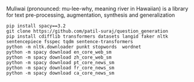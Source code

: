 Muliwai (pronounced: mu-lee-why, meaning river in Hawaiian) is a library for text pre-processing, augmentation, synthesis and generalization
```
pip install spacy==3.2
git clone https://github.com/patil-suraj/question_generation
pip install cdifflib transformers datasets langid faker nltk sentencepiece fsspec tqdm sentence-transformers
python -m nltk.downloader punkt stopwords  wordnet
python -m spacy download en_core_web_sm
python -m spacy download zh_core_web_sm
python -m spacy download pt_core_news_sm
python -m spacy download fr_core_news_sm
python -m spacy download ca_core_news_sm
```
